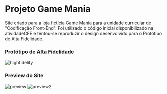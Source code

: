 # Projeto Game Mania
<p>Site criado para a loja fictícia Game Mania para a unidade curricular de "Codificação Front-End". Foi utilizado o código inicial disponibilizado na atividadeCFE e tentou-se reproduzir o design desenvolvido para o Protótipo de Alta Fidelidade.</p>

### Protótipo de Alta Fidelidade
![highfidelity](https://github.com/chrsjx/gamemania/assets/132371313/d03ed487-34b2-47af-81c2-c02dc92f9d0a)
### Preview do Site
![preview](https://github.com/chrsjx/gamemania/assets/132371313/557af239-8467-44f3-9927-324e62538c1f)
![preview2](https://github.com/chrsjx/gamemania/assets/132371313/0eee24f5-bc81-4880-bc95-6fe4ad0c5c35)
